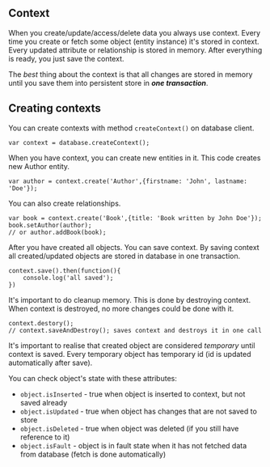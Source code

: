 ## Context

When you create/update/access/delete data you always use context. Every time you create or fetch some object (entity instance) it's stored in context. Every updated attribute or relationship is stored in memory. After everything is ready, you just save the context.

The *best* thing about the context is that all changes are stored in memory until you save them into persistent store in ***one transaction***.


## Creating contexts

You can create contexts with method `createContext()` on database client.

```
var context = database.createContext();
```

When you have context, you can create new entities in it. This code creates new Author entity. 

```
var author = context.create('Author',{firstname: 'John', lastname: 'Doe'});
```

You can also create relationships.

```
var book = context.create('Book',{title: 'Book written by John Doe'});
book.setAuthor(author);
// or author.addBook(book);
```

After you have created all objects. You can save context. By saving context all created/updated objects are stored in database in one transaction.

```
context.save().then(function(){
    console.log('all saved');
})
```

It's important to do cleanup memory. This is done by destroying context. When context is destroyed, no more changes could be done with it.

```
context.destory();
// context.saveAndDestroy(); saves context and destroys it in one call
```


It's important to realise that created object are considered *temporary* until context is saved. Every temporary object has temporary id (id is updated automatically after save).

You can check object's state with these attributes:

- `object.isInserted` - true when object is inserted to context, but not saved already
- `object.isUpdated` - true when object has changes that are not saved to store
- `object.isDeleted` - true when object was deleted (if you still have reference to it)
- `object.isFault` - object is in fault state when it has not fetched data from database (fetch is done automatically)
